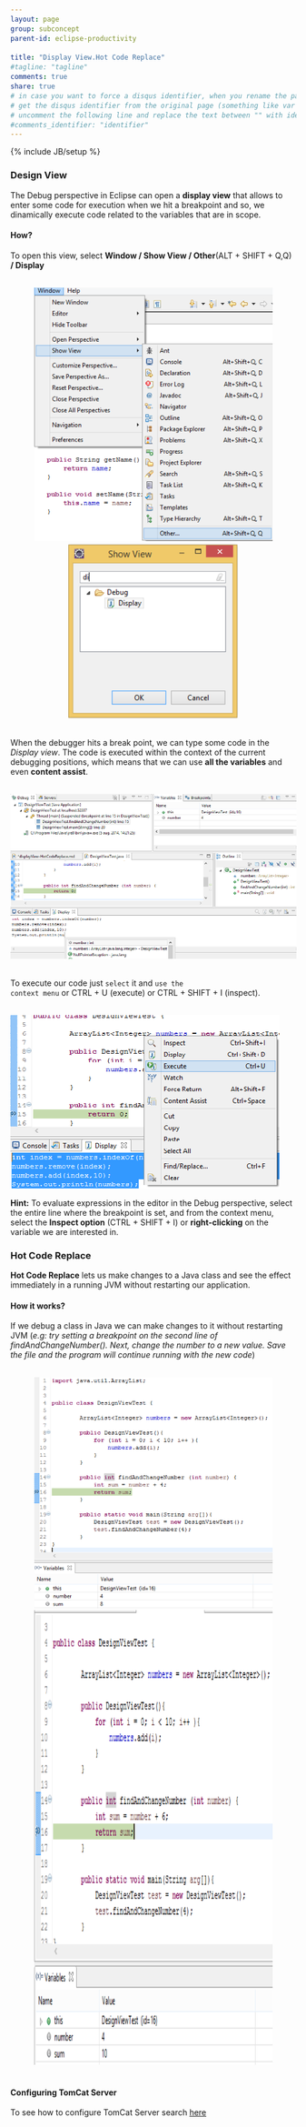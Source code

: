 ```yaml
---
layout: page
group: subconcept
parent-id: eclipse-productivity

title: "Display View.Hot Code Replace"
#tagline: "tagline"
comments: true
share: true
# in case you want to force a disqus identifier, when you rename the page
# get the disqus identifier from the original page (something like var disqus_identifier = 'ident';),
# uncomment the following line and replace the text between "" with ident
#comments_identifier: "identifier"
---
```

{% include JB/setup %}

### **Design View**

The Debug perspective in Eclipse can open a **display view** that allows to enter some code for execution when we hit a breakpoint and so, we dinamically execute code related to the variables that are in scope.

<!-- more -->

#### How?

To open this view, select **Window / Show View / Other**<span class="label label-success">(ALT + SHIFT + Q,Q)</span> **/ Display**

<div style="text-align:center;"><br><img class="img-thumbnail" src="displayView/display-view-step1.png" width="420"><img class="img-thumbnail" src="displayView/display-view-step2.png" width="300" ></div>

<br>When the debugger hits a break point, we can type some code in the *Display view*. The code is executed within the context of the current debugging positions, which means that we can use **all the variables** and even **content assist**.

<br><img class="img-thumbnail" src="displayView/display-view-step3.png" >

<br>To execute our code just <code>select</code> it and <code>use the context menu</code> or <span class="label label-success">CTRL + U</span> (execute) or <span class="label label-success">CTRL + SHIFT + I</span> (inspect).

<br><img class="img-thumbnail" src="displayView/display-view-step4.png" >
 
<div class="alert alert-info"><strong>Hint:</strong> To evaluate expressions in the editor in the Debug perspective, select the entire line where the breakpoint is set, and from the context menu, select the <strong>Inspect option</strong> <span class="label label-success">(CTRL + SHIFT + I)</span> or <strong>right-clicking</strong> on the variable we are interested in.</div> 

### **Hot Code Replace**

**Hot Code Replace** lets us make changes to a Java class and see the effect immediately in a running JVM without restarting our application.

#### How it works?

If we debug a class in Java we can make changes to it without restarting JVM (*e.g: try setting a breakpoint on the second line of findAndChangeNumber(). Next, change the number to a new value. Save the file and the program will continue running with the new code*)

<div style="text-align:center;"><br><img class="img-thumbnail" src="displayView/hot-code-replace_1.png" width="420"><img class="img-thumbnail" src="displayView/hot-code-replace_2.png" width="420" height="800"></div>

#### <br>Configuring TomCat Server

To see how to configure TomCat Server search [here](./WTP.html#hot_code_swap)













